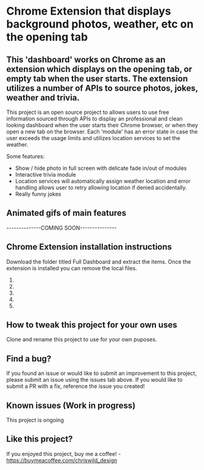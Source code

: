 # Chrome Extension that displays background photos, weather, etc on the opening tab

## This 'dashboard' works on Chrome as an extension which displays on the opening tab, or empty tab when the user starts. The extension utilizes a number of APIs to source photos, jokes, weather and trivia. 

This project is an open source project to allows users to use free information sourced through APIs to display an professional and clean looking dashboard when the user starts their Chrome browser, or when they open a new tab on the browser. Each 'module' has an error state in case the user exceeds the usage limits and utilizes location services to set the weather.

Some features: 

- Show / hide photo in full screen with delicate fade in/out of modules 
- Interactive trivia module
- Location services will automatically assign weather location and error handling allows user to retry allowing location if denied accidentally.
- Really funny jokes


## Animated gifs of main features

--------------COMING SOON---------------

## Chrome Extension installation instructions

Download the folder titled Full Dashboard and extract the items. Once the extension is installed you can remove the local files. 

1. 
2. 
3. 
4. 
5. 

## How to tweak this project for your own uses

Clone and rename this project to use for your own puposes. 

## Find a bug?

If you found an issue or would like to submit an improvement to this project, please submit an issue using the issues tab above. If you would like to submit a PR with a fix, reference the issue you created!

## Known issues (Work in progress)

This project is ongoing 

## Like this project?

If you enjoyed this project, buy me a coffee! - https://buymeacoffee.com/chriswild_design

